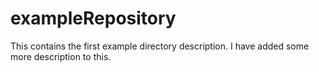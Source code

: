 # exampleRepository
This contains the first example directory description.
I have added some more description to this.
